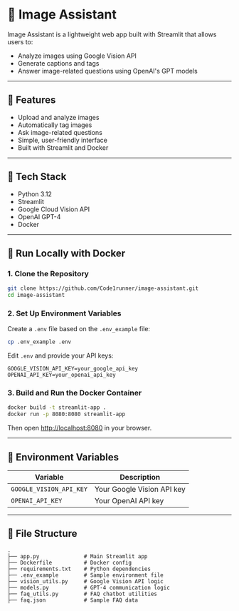 # 📜 Image Assistant

Image Assistant is a lightweight web app built with Streamlit that allows users to:

* Analyze images using Google Vision API
* Generate captions and tags
* Answer image-related questions using OpenAI's GPT models

---

## 🚀 Features

* Upload and analyze images
* Automatically tag images
* Ask image-related questions
* Simple, user-friendly interface
* Built with Streamlit and Docker

---

## 🧰 Tech Stack

* Python 3.12
* Streamlit
* Google Cloud Vision API
* OpenAI GPT-4
* Docker

---

## 🥪 Run Locally with Docker

### 1. Clone the Repository

```bash
git clone https://github.com/Code1runner/image-assistant.git
cd image-assistant
```

### 2. Set Up Environment Variables

Create a `.env` file based on the `.env_example` file:

```bash
cp .env_example .env
```

Edit `.env` and provide your API keys:

```env
GOOGLE_VISION_API_KEY=your_google_api_key
OPENAI_API_KEY=your_openai_api_key
```

### 3. Build and Run the Docker Container

```bash
docker build -t streamlit-app .
docker run -p 8080:8080 streamlit-app
```

Then open [http://localhost:8080](http://localhost:8080) in your browser.

---

## 📝 Environment Variables

| Variable                | Description                |
| ----------------------- | -------------------------- |
| `GOOGLE_VISION_API_KEY` | Your Google Vision API key |
| `OPENAI_API_KEY`        | Your OpenAI API key        |

---

## 📁 File Structure

```
.
├── app.py              # Main Streamlit app
├── Dockerfile          # Docker config
├── requirements.txt    # Python dependencies
├── .env_example        # Sample environment file
├── vision_utils.py     # Google Vision API logic
├── models.py           # GPT-4 communication logic
├── faq_utils.py        # FAQ chatbot utilities
├── faq.json            # Sample FAQ data
```
